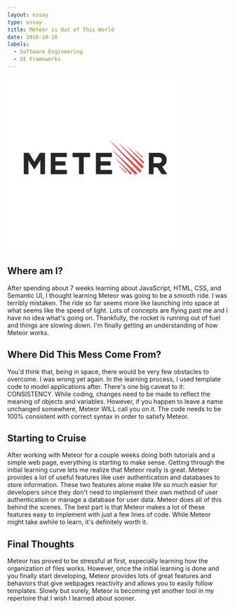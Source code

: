 ```yaml
---
layout: essay
type: essay
title: Meteor is Out of This World
date: 2016-10-16
labels:
  - Software Engineering
  - UI Frameworks
---
```


<img class="ui tiny right spaced image" src="../images/meteor.png">

## Where am I?

After spending about 7 weeks learning about JavaScript, HTML, CSS, and Semantic UI, I thought learning Meteor was going to be a smooth ride. I was terribly mistaken. The ride so far seems more like launching into space at what seems like the speed of light. Lots of concepts are flying past me and I have no idea what's going on. Thankfully, the rocket is running out of fuel and things are slowing down. I'm finally getting an understanding of how Meteor works. 

## Where Did This Mess Come From?

You'd think that, being in space, there would be very few obstacles to overcome. I was wrong yet again. In the learning process, I used template code to model applications after. There's one big caveat to it: CONSISTENCY. While coding, changes need to be made to reflect the meaning of objects and variables. However, if you happen to leave a name unchanged somewhere, Meteor WILL call you on it. The code needs to be 100% consistent with correct syntax in order to satisfy Meteor. 

## Starting to Cruise

After working with Meteor for a couple weeks doing both tutorials and a simple web page, everything is starting to make sense. Getting through the initial learning curve lets me realize that Meteor really is great. Meteor provides a lot of useful features like user authentication and databases to store information. These two features alone make life so much easier for developers since they don't need to implement their own method of user authentication or manage a database for user data. Meteor does all of this behind the scenes. The best part is that Meteor makes a lot of these features easy to implement with just a few lines of code. While Meteor might take awhile to learn, it's definitely worth it.

## Final Thoughts

Meteor has proved to be stressful at first, especially learning how the organization of files works. However, once the initial learning is done and you finally start developing, Meteor provides lots of great features and behaviors that give webpages reactivity and allows you to easily follow templates. Slowly but surely, Meteor is becoming yet another tool in my repertoire that I wish I learned about sooner.



